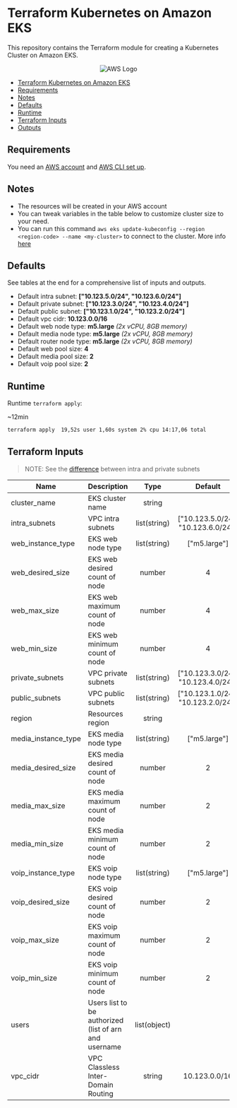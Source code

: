# Terraform Kubernetes on Amazon EKS

This repository contains the Terraform module for creating a Kubernetes Cluster on Amazon EKS.

<p align="center">
<img alt="AWS Logo" src="https://upload.wikimedia.org/wikipedia/commons/thumb/9/93/Amazon_Web_Services_Logo.svg/320px-Amazon_Web_Services_Logo.svg.png" title="AWS Logo">
</p>

- [Terraform Kubernetes on Amazon EKS](#Terraform-Kubernetes-on-Amazon-EKS)
- [Requirements](#Requirements)
- [Notes](#Notes)
- [Defaults](#Defaults)
- [Runtime](#Runtime)
- [Terraform Inputs](#Terraform-Inputs)
- [Outputs](#Outputs)

## Requirements

You need an [AWS account](https://docs.aws.amazon.com/accounts/latest/reference/manage-acct-creating.html)
and [AWS CLI set up](https://docs.aws.amazon.com/cli/latest/userguide/cli-chap-configure.html).

## Notes

* The resources will be created in your AWS account
* You can tweak variables in the table below to customize cluster size to your need.
* You can run this command ```aws eks update-kubeconfig --region <region-code> --name <my-cluster>``` to connect to the
  cluster. More info [here](https://docs.aws.amazon.com/eks/latest/userguide/create-kubeconfig.html)

## Defaults

See tables at the end for a comprehensive list of inputs and outputs.

* Default intra subnet: **["10.123.5.0/24", "10.123.6.0/24"]**
* Default private subnet: **["10.123.3.0/24", "10.123.4.0/24"]**
* Default public subnet: **["10.123.1.0/24", "10.123.2.0/24"]**
* Default vpc cidr: **10.123.0.0/16**
* Default web node type: **m5.large** _(2x vCPU, 8GB memory)_
* Default media node type: **m5.large** _(2x vCPU, 8GB memory)_
* Default router node type: **m5.large** _(2x vCPU, 8GB memory)_
* Default web pool size: **4**
* Default media pool size: **2**
* Default voip pool size: **2**

## Runtime

Runtime `terraform apply`:

~12min

```bash
terraform apply  19,52s user 1,60s system 2% cpu 14:17,06 total
```

## Terraform Inputs

> NOTE: See the
> [difference](https://registry.terraform.io/modules/terraform-aws-modules/vpc/aws/latest#private-versus-intra-subnets)
> between intra and private subnets

| Name                | Description                                           |     Type     |              Default               | Required |
|---------------------|-------------------------------------------------------|:------------:|:----------------------------------:|:--------:|
| cluster_name        | EKS cluster name                                      |    string    |                                    |   yes    |
| intra_subnets       | VPC intra subnets                                     | list(string) | ["10.123.5.0/24", "10.123.6.0/24"] |   yes    |
| web_instance_type   | EKS web node type                                     | list(string) |            ["m5.large"]            |   yes    |
| web_desired_size    | EKS web desired count of node                         |    number    |                 4                  |   yes    |
| web_max_size        | EKS web maximum count of node                         |    number    |                 4                  |   yes    |
| web_min_size        | EKS web minimum count of node                         |    number    |                 4                  |   yes    |
| private_subnets     | VPC private subnets                                   | list(string) | ["10.123.3.0/24", "10.123.4.0/24"] |   yes    |
| public_subnets      | VPC public subnets                                    | list(string) | ["10.123.1.0/24", "10.123.2.0/24"] |   yes    |
| region              | Resources region                                      |    string    |                                    |   yes    |
| media_instance_type | EKS media node type                                   | list(string) |            ["m5.large"]            |   yes    |
| media_desired_size  | EKS media desired count of node                       |    number    |                 2                  |   yes    |
| media_max_size      | EKS media maximum count of node                       |    number    |                 2                  |   yes    |
| media_min_size      | EKS media minimum count of node                       |    number    |                 2                  |   yes    |
| voip_instance_type  | EKS voip node type                                    | list(string) |            ["m5.large"]            |   yes    |
| voip_desired_size   | EKS voip desired count of node                        |    number    |                 2                  |   yes    |
| voip_max_size       | EKS voip maximum count of node                        |    number    |                 2                  |   yes    |
| voip_min_size       | EKS voip minimum count of node                        |    number    |                 2                  |   yes    |
| users               | Users list to be authorized (list of arn and username | list(object) |                                    |   yes    |
| vpc_cidr            | VPC Classless Inter-Domain Routing                    |    string    |           10.123.0.0/16            |   yes    |
